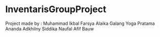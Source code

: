 # InventarisGroupProject
Project made by :
Muhammad Ikbal
Farsya Alaika
Galang Yoga Pratama
Ananda Adkhilny Siddika
Naufal Afif Bauw

